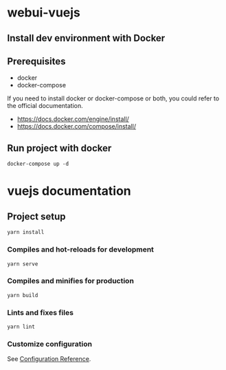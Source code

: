 # webui-vuejs

## Install dev environment with Docker

## Prerequisites

- docker
- docker-compose

If you need to install docker or docker-compose or both, you could refer to the official documentation.

- https://docs.docker.com/engine/install/
- https://docs.docker.com/compose/install/

## Run project with docker

```
docker-compose up -d
```

# vuejs documentation

## Project setup

```
yarn install
```

### Compiles and hot-reloads for development

```
yarn serve
```

### Compiles and minifies for production

```
yarn build
```

### Lints and fixes files

```
yarn lint
```

### Customize configuration

See [Configuration Reference](https://cli.vuejs.org/config/).
